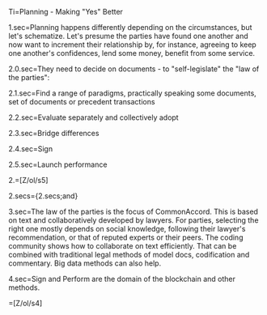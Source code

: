 Ti=Planning - Making "Yes" Better

1.sec=Planning happens differently depending on the circumstances, but let's schematize.  Let's presume the parties have found one another and now want to increment their relationship by, for instance, agreeing to keep one another's confidences, lend some money, benefit from some service.

2.0.sec=They need to decide on documents - to "self-legislate" the "law of the parties":

2.1.sec=Find a range of paradigms, practically speaking some documents, set of documents or precedent transactions

2.2.sec=Evaluate separately and collectively adopt

2.3.sec=Bridge differences

2.4.sec=Sign

2.5.sec=Launch performance

2.=[Z/ol/s5]

2.secs={2.secs;and}

3.sec=The law of the parties is the focus of CommonAccord.  This is based on text and collaboratively developed by lawyers.  For parties, selecting the right one mostly depends on social knowledge, following their lawyer's recommendation, or that of reputed experts or their peers.  The coding community shows how to collaborate on text efficiently.  That can be combined with traditional legal methods of model docs, codification and commentary.  Big data methods can also help.

4.sec=Sign and Perform are the domain of the blockchain and other methods.  

=[Z/ol/s4]